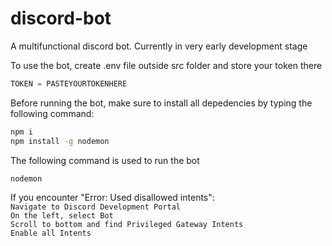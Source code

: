 # discord-bot
A multifunctional discord bot. Currently in very early development stage

To use the bot, create .env file outside src folder and store your token there
```js
TOKEN = PASTEYOURTOKENHERE
```

Before running the bot, make sure to install all depedencies by typing the following command:
```bash
npm i
npm install -g nodemon
```

The following command is used to run the bot
```bash
nodemon
```

If you encounter "Error: Used disallowed intents":
<br>
`Navigate to Discord Development Portal`
<br>
`On the left, select Bot`
<br>
`Scroll to bottom and find Privileged Gateway Intents`
<br>
`Enable all Intents`
